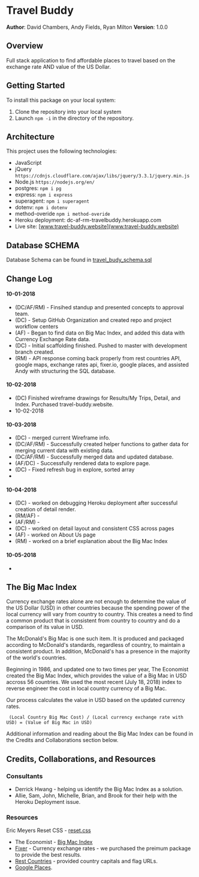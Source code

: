 # Travel Buddy
**Author**: David Chambers, Andy Fields, Ryan Milton
**Version**: 1.0.0

## Overview
Full stack application to find affordable places to travel based on the exchange rate AND value of the US Dollar.

## Getting Started
To install this package on your local system:
1. Clone the repository into your local system
2. Launch ```npm -i``` in the directory of the repository.

## Architecture
This project uses the following technologies:
* JavaScript
* jQuery ```https://cdnjs.cloudflare.com/ajax/libs/jquery/3.3.1/jquery.min.js```
* Node.js ```https://nodejs.org/en/```
* postgres: ```npm i pg ```
* express: ```npm i express```
* superagent: ```npm i superagent```
* dotenv: ```npm i dotenv```
* method-overide ```npm i method-overide```
* Heroku deployment: dc-af-rm-travelbuddy.herokuapp.com
* Live site: [www.travel-buddy.website](www.travel-buddy.website)

## Database SCHEMA
Database Schema can be found in [travel_budy_schema.sql](travel_budy_schema.sql)

## Change Log
#### 10-01-2018
* (DC/AF/RM) - Finsihed standup and presented concepts to approval team.
* (DC) - Setup GitHub Organization and created repo and project workflow centers
* (AF) - Began to find data on Big Mac Index, and added this data with Currency Exchange Rate data.
* (DC) - Initial scaffolding finished.  Pushed to master with development branch created.
* (RM) - API response coming back properly from rest countries API, google maps, exchange rates api, fixer.io, google places, and assisted Andy with structuring the SQL database.
#### 10-02-2018
* (DC) Finished wireframe drawings for Results/My Trips, Detail, and Index. Purchased travel-buddy.website.
* 10-02-2018
#### 10-03-2018
* (DC) - merged current Wireframe info.
* (DC/AF/RM) - Successfully created helper functions to gather data for merging current data with existing data.
* (DC/AF/RM) - Successfully merged data and updated database.
* (AF/DC) - Successfully rendered data to explore page.
* (DC) - Fixed refresh bug in explore, sorted array
* 
#### 10-04-2018
* (DC) - worked on debugging Heroku deployment after successful creation of detail render.
* (RM/AF) - 
* (AF/RM) - 
* (DC) - worked on detail layout and consistent CSS across pages
* (AF) - worked on About Us page
* (RM) - worked on a brief explanation about the Big Mac Index
#### 10-05-2018
* 
## The Big Mac Index
Currency exchange rates alone are not enough to determine the value of the US Dollar (USD) in other countries because the spending power of the local currency will vary from country to country.  This creates a need to find a common product that is consistent from country to country and do a comparison of its value in USD. 

The McDonald's Big Mac is one such item.  It is produced and packaged according to McDonald's standards, regardless of country, to maintain a consistent product.  In addition, McDonald's has a presence in the majority of the world's countries.

Beginning in 1986, and updated one to two times per year, The Economist created the Big Mac Index, which provides the value of a Big Mac in USD accross 56 countries.  We used the most recent (July 18, 2018) index to reverse engineer the cost in local country currency of a Big Mac.  

Our process calculates the value in USD based on the updated currency rates.

 ``` (Local Country Big Mac Cost) / (Local currency exchange rate with USD) = (Value of Big Mac in USD)```

Additional information and reading about the Big Mac Index can be found in the Credits and Collaborations section below.

## Credits, Collaborations, and Resources
### Consultants
* Derrick Hwang - helping us identify the Big Mac Index as a solution.
* Allie, Sam, John, Michelle, Brian, and Brook for their help with the Heroku Deployment issue.

### Resources
Eric Meyers Reset CSS - [reset.css](http://meyerweb.com/eric/tools/css/reset/)
* The Economist - [Big Mac Index](https://www.statista.com/statistics/274326/big-mac-index-global-prices-for-a-big-mac/)
* [Fixer](fixer.io) - Currency exchange rates - we purchased the preimum package to provide the best results.
* [Rest Countries](restcountries.eu) - provided country capitals and flag URLs.
* [Google Places](https://developers.google.com/places/web-service/intro).
